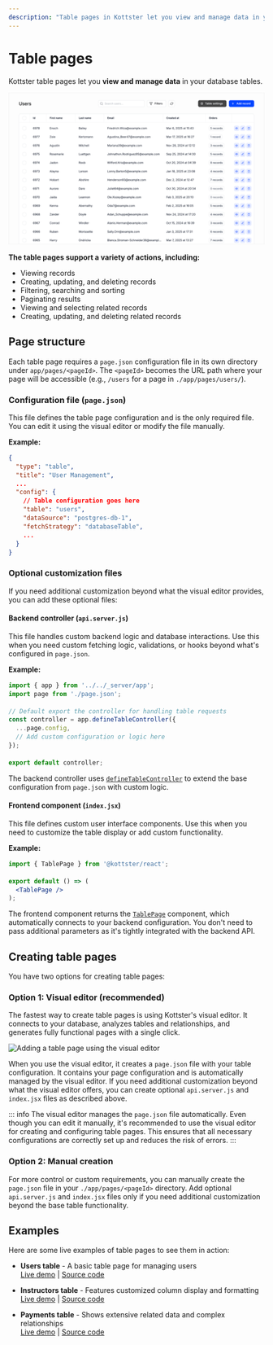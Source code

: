 ```yaml
---
description: "Table pages in Kottster let you view and manage data in your database tables. Learn how to create and configure them."
---
```


# Table pages

Kottster table pages let you **view and manage data** in your database tables.

![Table features in Kottster](table-explanation.png)

**The table pages support a variety of actions, including:**

- Viewing records
- Creating, updating, and deleting records
- Filtering, searching and sorting
- Paginating results
- Viewing and selecting related records
- Creating, updating, and deleting related records

## Page structure

Each table page requires a `page.json` configuration file in its own directory under `app/pages/<pageId>`. The `<pageId>` becomes the URL path where your page will be accessible (e.g., `/users` for a page in `./app/pages/users/`).

### Configuration file (`page.json`)
This file defines the table page configuration and is the only required file. You can edit it using the visual editor or modify the file manually.

**Example:**

```json [app/pages/users/page.json]
{
  "type": "table",
  "title": "User Management",
  ...
  "config": {
    // Table configuration goes here
    "table": "users",
    "dataSource": "postgres-db-1",
    "fetchStrategy": "databaseTable",
    ...
  }
}
```

### Optional customization files

If you need additional customization beyond what the visual editor provides, you can add these optional files:

#### Backend controller (`api.server.js`)
This file handles custom backend logic and database interactions. Use this when you need custom fetching logic, validations, or hooks beyond what's configured in `page.json`.

**Example:**

```js [app/pages/users/api.server.js]
import { app } from '../../_server/app';
import page from './page.json';

// Default export the controller for handling table requests
const controller = app.defineTableController({
  ...page.config,
  // Add custom configuration or logic here
});

export default controller;
```

The backend controller uses [`defineTableController`](./configuration/api.md) to extend the base configuration from `page.json` with custom logic.

#### Frontend component (`index.jsx`)
This file defines custom user interface components. Use this when you need to customize the table display or add custom functionality.

**Example:**

```jsx [app/pages/users/index.jsx]
import { TablePage } from '@kottster/react'; 

export default () => (
  <TablePage />
);
```

The frontend component returns the [`TablePage`](../ui/table-page-component.md) component, which automatically connects to your backend configuration. You don't need to pass additional parameters as it's tightly integrated with the backend API.

## Creating table pages

You have two options for creating table pages:

### Option 1: Visual editor (recommended)

The fastest way to create table pages is using Kottster's visual editor. It connects to your database, analyzes tables and relationships, and generates fully functional pages with a single click.

![Adding a table page using the visual editor](./adding-table-page.png)

When you use the visual editor, it creates a `page.json` file with your table configuration. It contains your page configuration and is automatically managed by the visual editor. If you need additional customization beyond what the visual editor offers, you can create optional `api.server.js` and `index.jsx` files as described above.

::: info
The visual editor manages the `page.json` file automatically. Even though you can edit it manually, it's recommended to use the visual editor for creating and configuring table pages. This ensures that all necessary configurations are correctly set up and reduces the risk of errors.
:::

### Option 2: Manual creation

For more control or custom requirements, you can manually create the `page.json` file in your `./app/pages/<pageId>` directory. Add optional `api.server.js` and `index.jsx` files only if you need additional customization beyond the base table functionality.

## Examples

Here are some live examples of table pages to see them in action:

* **Users table** - A basic table page for managing users  
  [Live demo](https://demo.kottster.app/users) | [Source code](https://github.com/kottster/live-demo/tree/main/app/pages/users)

* **Instructors table** - Features customized column display and formatting  
  [Live demo](https://demo.kottster.app/instructors) | [Source code](https://github.com/kottster/live-demo/tree/main/app/pages/instructors)

* **Payments table** - Shows extensive related data and complex relationships  
  [Live demo](https://demo.kottster.app/payments) | [Source code](https://github.com/kottster/live-demo/tree/main/app/pages/payments)